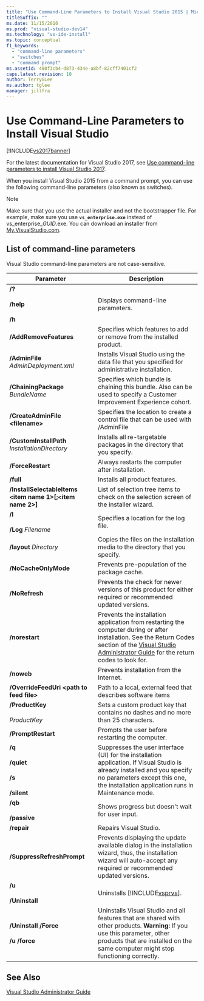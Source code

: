 ```yaml
---
title: "Use Command-Line Parameters to Install Visual Studio 2015 | Microsoft Docs"
titleSuffix: ""
ms.date: 11/15/2016
ms.prod: "visual-studio-dev14"
ms.technology: "vs-ide-install"
ms.topic: conceptual
f1_keywords:
  - "command-line parameters"
  - "switches"
  - "command prompt"
ms.assetid: 480f3cb4-d873-434e-a8bf-82cff7401cf2
caps.latest.revision: 10
author: TerryGLee
ms.author: tglee
manager: jillfra
---
```

# Use Command-Line Parameters to Install Visual Studio
[!INCLUDE[vs2017banner](../includes/vs2017banner.md)]

For the latest documentation for Visual Studio 2017, see [Use command-line parameters to install Visual Studio 2017](https://docs.microsoft.com/visualstudio/install/use-command-line-parameters-to-install-visual-studio).

When you install Visual Studio 2015 from a command prompt, you can use the following command-line parameters (also known as switches).

> [!NOTE]
>  Make sure that you use the actual installer and not the bootstrapper file. For example, make sure you use **`vs_enterprise.exe`** instead of vs_enterprise_*GUID*.exe. You can download an installer from [My.VisualStudio.com](https://my.visualstudio.com/downloads?q=visual%20studio%20enterprise%202015).

## List of command-line parameters
 Visual Studio command-line parameters are not case-sensitive.

|Parameter|Description|
|---------------|-----------------|
|**/?**<br /><br /> **/help**<br /><br /> **/h**|Displays command-line parameters.|
|**/AddRemoveFeatures**|Specifies which features to add or remove from the installed product.|
|**/AdminFile** *AdminDeployment.xml*|Installs Visual Studio using the data file that you specified for administrative installation.|
|**/ChainingPackage** *BundleName*|Specifies which bundle is chaining this bundle. Also can be used to specify a Customer Improvement Experience cohort.|
|**/CreateAdminFile \<filename>**|Specifies the location to create a control file that can be used with /AdminFile|
|**/CustomInstallPath** *InstallationDirectory*|Installs all re-targetable packages in the directory that you specify.|
|**/ForceRestart**|Always restarts the computer after installation.|
|**/full**|Installs all product features.|
|**/InstallSelectableItems \<item name 1>[;\<item name 2>]**|List of selection tree items to check on the selection screen of the installer wizard.|
|**/l**<br /><br /> **/Log** *Filename*|Specifies a location for the log file.|
|**/layout** *Directory*|Copies the files on the installation media to the directory that you specify.|
|**/NoCacheOnlyMode**|Prevents pre-population of the package cache.|
|**/NoRefresh**|Prevents the check for newer versions of this product for either required or recommended updated versions.|
|**/norestart**|Prevents the installation application from restarting the computer during or after installation. See the Return Codes section of the [Visual Studio Administrator Guide](../install/visual-studio-administrator-guide.md) for the return codes to look for.|
|**/noweb**|Prevents installation from the Internet.|
|**/OverrideFeedUri \<path to feed file>**|Path to a local, external feed that describes software items|
|**/ProductKey**<br /><br /> *ProductKey*|Sets a custom product key that contains no dashes and no more than 25 characters.|
|**/PromptRestart**|Prompts the user before restarting the computer.|
|**/q**<br /><br /> **/quiet**<br /><br /> **/s**<br /><br /> **/silent**|Suppresses the user interface (UI) for the installation application. If Visual Studio is already installed and you specify no parameters except this one, the installation application runs in Maintenance mode.|
|**/qb**<br /><br /> **/passive**|Shows progress but doesn't wait for user input.|
|**/repair**|Repairs Visual Studio.|
|**/SuppressRefreshPrompt**|Prevents displaying the update available dialog in the installation wizard, thus, the installation wizard will auto-accept any required or recommended updated versions.|
|**/u**<br /><br /> **/Uninstall**|Uninstalls [!INCLUDE[vsprvs](../includes/vsprvs-md.md)].|
|**/Uninstall /Force**<br /><br /> **/u /force**|Uninstalls Visual Studio and all features that are shared with other products. **Warning:**  If you use this parameter, other products that are installed on the same computer might stop functioning correctly.|

## See Also
 [Visual Studio Administrator Guide](../install/visual-studio-administrator-guide.md)